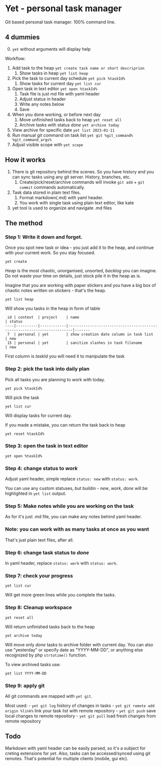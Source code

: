 # Yet - personal task manager
Git based personal task manager.
100% command line.

## 4 dummies
 0. `yet` without arguments will display help

Workflow:
 1. Add task to the heap `yet create task name or short descriprion`
    1. Show tasks in heap `yet list heap`
 2. Pick the task to current day schedule `yet pick %taskId%` 
    1. Show tasks for current day `yet list cur`
 3. Open task in text editor  `yet open %taskId%`
    1. Task file is just md file with yaml header
    2. Adjust status in header
    3. Write any notes below
    4. Save
 4. When you done working, or before next day
    1. Move unfinished tasks back to heap `yet reset all`
    2. Archive tasks with status *done*  `yet archive today`
 5. View archive for specific date `yet list 2023-01-11`
 6. Run manual git command on task list `yet git %git_command% %git_command_args%`
 7. Adjust visible scope with `yet scope`
 
## How it works
 1. There is git repository behind the scenes. So you have history and you can sync tasks using any git server. History, branches, etc.
    1. Create/pick/reset/archive commands will invoke `git add` + `git commit` commands automatically.
 2. Task data stored in plain text files.
    1. Format markdown(.md) with yaml header.
    2. You work with single task using plain text editor, like kate
 3. yet tool is used to organize and navigate .md files
 
## The method
### Step 1: Write it down and forget. 
Once you spot new task or idea - you just add it to the heap, and continue with your current work. So you stay focused.
```
yet create
```
*Heap* is the most chaotic, unorganised, unsorted, *backlog* you can imagine.
Do not waste your time on details, just stock pile it in the heap as is.

Imagine that you are working with paper stickers and you have a big box of chaotic notes written on stickers - that's the heap.
```
yet list heap
```
Will show you tasks in the heap in form of table
```
 id | context  | project    | name                                                                   | status
----|----------|------------|------------------------------------------------------------------------|-------
 7  | personal | yet        | show creation date column in task list                                 | new   
 15 | personal | yet        | sanitize slashes in task filename                                      | new
```
First column is *taskId* you will need it to manipulate the task

### Step 2: pick the task into daily plan
Pick all tasks you are planning to work with today. 
```
yet pick %taskId%
```
Will pick the task
```
yet list cur
```
Will display tasks for current day.

If you made a mistake, you can return the task back to heap
```
yet reset %taskId%
```

### Step 3: open the task in text editor
```
yet open %taskId%
```
### Step 4: change status to *work*
Adjust yaml header, simple replace `status: new` with `status: work`.

You can use any custom statuses, but buildin - *new*, *work*, *done* will be highlighted in `yet list` output.

### Step 5: Make notes while you are working on the task
As for it's just .md file, you can make any notes behind yaml header.

### Note: you can work with as many tasks at once as you want
That's just plain text files, after all.

### Step 6: change task status to *done*
In yaml header, replace `status: work` with `status: work`.

### Step 7: check your progress
```
yet list cur
```
Will get more green lines while you complete the tasks.

### Step 8: Cleanup workspace
```
yet reset all
```
Will return unfinished tasks back to the heap
```
yet archive today
```
Will move only *done* tasks to archive folder with current day. You can also use "yesterday" or specify date as "YYYY-MM-DD", or anything else recognized by php `strtotime()` function.

To view archived tasks use:
```
yet list YYYY-MM-DD
```

### Step 9: apply git
All git commands are mapped with `yet git`.

Most used:
    - `yet git log` history of changes in tasks
    - `yet git remote add origin %link%` link your task list with remote repository
    - `yet git push` save local changes to remote repository
    - `yet git pull` load fresh changes from remote repository
    
## Todo
Markdown with yaml header can be easily parsed, so it's a subject for creting extensions for *yet*. 
Also, tasks can be accessed/synced using git remotes. That's potential for multiple clients (mobile, gui etc).

